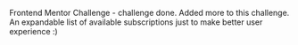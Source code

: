 Frontend Mentor Challenge - challenge done.
Added more to this challenge. An expandable list of available subscriptions just to make better user experience :)
